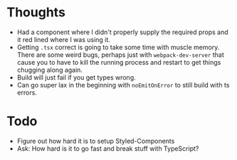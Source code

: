 # Thoughts

-   Had a component where I didn't properly supply the required props and it red lined where I was using it.
-   Getting `.tsx` correct is going to take some time with muscle memory. There are some weird bugs, perhaps just with `webpack-dev-server` that cause you to have to kill the running process and restart to get things chugging along again.
-   Build will just fail if you get types wrong.
-   Can go super lax in the beginning with `noEmitOnError` to still build with ts errors.

# Todo

-   Figure out how hard it is to setup Styled-Components
-   Ask: How hard is it to go fast and break stuff with TypeScript?
